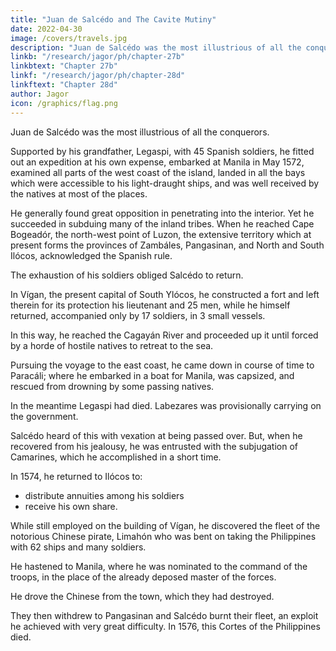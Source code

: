 ```yaml
---
title: "Juan de Salcédo and The Cavite Mutiny"
date: 2022-04-30
image: /covers/travels.jpg
description: "Juan de Salcédo was the most illustrious of all the conquerors"
linkb: "/research/jagor/ph/chapter-27b"
linkbtext: "Chapter 27b"
linkf: "/research/jagor/ph/chapter-28d"
linkftext: "Chapter 28d"
author: Jagor
icon: /graphics/flag.png
---
```



Juan de Salcédo was the most illustrious of all the conquerors. 

Supported by his grandfather, Legaspi, with 45 Spanish soldiers, he fitted out an expedition at his own expense, embarked at Manila in May 1572, examined all parts of the west coast of the island, landed in all the bays which were accessible to his light-draught ships, and was well received by the natives at most of the places. 

He generally found great opposition in penetrating into the interior. Yet he succeeded in subduing many of the inland tribes. When he reached Cape Bogeadór, the north-west point of Luzon, the extensive territory which at present forms the provinces of Zambáles, Pangasinan, and North and South Ilócos, acknowledged the Spanish rule. 

The exhaustion of his soldiers obliged Salcédo to return. 

In Vígan, the present capital of South Ylócos, he constructed a fort and left therein for its protection his lieutenant and 25 men, while he himself returned, accompanied only by 17 soldiers, in 3 small vessels. 

In this way, he reached the Cagayán River and proceeded up it until forced by a horde of hostile natives to retreat to the sea. 

Pursuing the voyage to the east coast, he came down in course of time to Paracáli; where he embarked in a boat for Manila, was capsized, and rescued from drowning by some passing natives.

In the meantime Legaspi had died. Labezares was provisionally carrying on the government. 

Salcédo heard of this with vexation at being passed over. But, when he recovered from his jealousy, he was entrusted with the subjugation of Camarines, which he accomplished in a short time. 

In 1574, he returned to Ilócos to:
- distribute annuities among his soldiers
- receive his own share. 

While still employed on the building of Vígan, he discovered the fleet of the notorious Chinese pirate, Limahón who was bent on taking the Philippines with 62 ships and many soldiers. 

He hastened<!--  at once, with all the help which he could summon together in the neighbourhood, --> to Manila, where he was nominated to the command of the troops, in the place of the already deposed master of the forces. 

He drove the Chinese from the town, which they had destroyed. 

They then withdrew to Pangasinan and Salcédo burnt their fleet, an exploit he achieved with very great difficulty. In 1576, this Cortes of the Philippines died.


